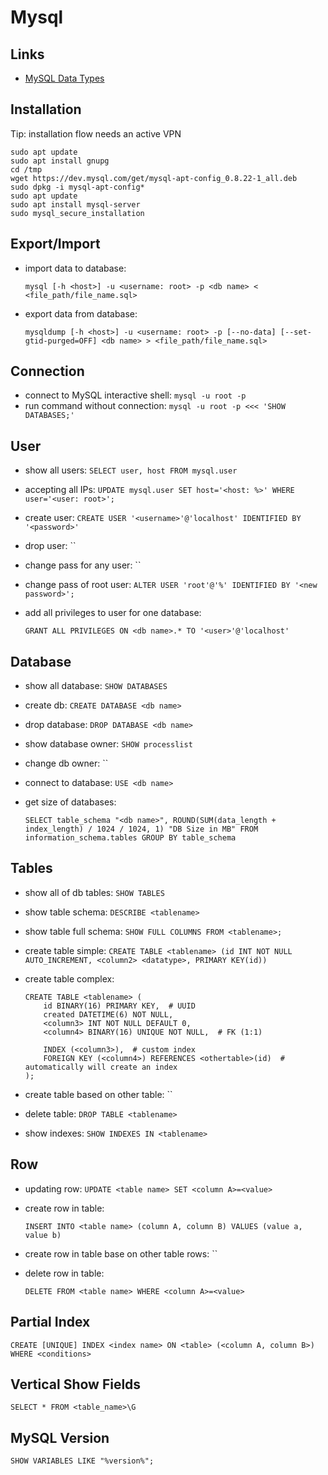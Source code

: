 # Mysql

## Links

- [MySQL Data Types](https://dev.mysql.com/doc/refman/8.0/en/data-types.html)

## Installation

Tip: installation flow needs an active VPN

```
sudo apt update
sudo apt install gnupg
cd /tmp
wget https://dev.mysql.com/get/mysql-apt-config_0.8.22-1_all.deb
sudo dpkg -i mysql-apt-config*
sudo apt update
sudo apt install mysql-server
sudo mysql_secure_installation
```

## Export/Import

- import data to database:

  `mysql [-h <host>] -u <username: root> -p <db name> < <file_path/file_name.sql>`

- export data from database:

  `mysqldump [-h <host>] -u <username: root> -p [--no-data] [--set-gtid-purged=OFF] <db name> > <file_path/file_name.sql>`

## Connection

- connect to MySQL interactive shell: `mysql -u root -p`
- run command without connection: `mysql -u root -p <<< 'SHOW DATABASES;'`

## User

- show all users: `SELECT user, host FROM mysql.user`

- accepting all IPs: `UPDATE mysql.user SET host='<host: %>' WHERE user='<user: root>';`

- create user: `CREATE USER '<username>'@'localhost' IDENTIFIED BY '<password>'`

- drop user: ``

- change pass for any user: ``

- change pass of root user: `ALTER USER 'root'@'%' IDENTIFIED BY '<new password>';`

- add all privileges to user for one database:

  `GRANT ALL PRIVILEGES ON <db name>.* TO '<user>'@'localhost'`

## Database

- show all database: `SHOW DATABASES`

- create db: `CREATE DATABASE <db name>`

- drop database: `DROP DATABASE <db name>`

- show database owner: `SHOW processlist`

- change db owner: ``

- connect to database: `USE <db name>`

- get size of databases:

  `SELECT table_schema "<db name>", ROUND(SUM(data_length + index_length) / 1024 / 1024, 1) "DB Size in MB" FROM information_schema.tables GROUP BY table_schema`

## Tables

- show all of db tables: `SHOW TABLES`
- show table schema: `DESCRIBE <tablename>`
- show table full schema: `SHOW FULL COLUMNS FROM <tablename>;`
- create table simple: `CREATE TABLE <tablename> (id INT NOT NULL AUTO_INCREMENT, <column2> <datatype>, PRIMARY KEY(id))`
- create table complex:

  ```
  CREATE TABLE <tablename> (
      id BINARY(16) PRIMARY KEY,  # UUID
      created DATETIME(6) NOT NULL,
      <column3> INT NOT NULL DEFAULT 0,
      <column4> BINARY(16) UNIQUE NOT NULL,  # FK (1:1)
  
      INDEX (<column3>),  # custom index
      FOREIGN KEY (<column4>) REFERENCES <othertable>(id)  # automatically will create an index
  );
  ```
- create table based on other table: ``
- delete table: `DROP TABLE <tablename>`
- show indexes: `SHOW INDEXES IN <tablename>`

## Row

- updating row: `UPDATE <table name> SET <column A>=<value>`

- create row in table:

  `INSERT INTO <table name> (column A, column B) VALUES (value a, value b)`

- create row in table base on other table rows: ``

- delete row in table:

  `DELETE FROM <table name> WHERE <column A>=<value>`

## Partial Index

`CREATE [UNIQUE] INDEX <index name> ON <table> (<column A, column B>) WHERE <conditions>`

## Vertical Show Fields

`SELECT * FROM <table_name>\G`

## MySQL Version

`SHOW VARIABLES LIKE "%version%";`

